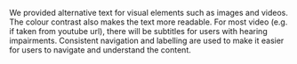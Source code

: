 We provided alternative text for visual elements such as images and videos. The colour contrast also makes the text more readable. For most video (e.g. if taken from youtube url), there will be subtitles for users with hearing impairments. Consistent navigation and labelling are used to make it easier for users to navigate and understand the content.
